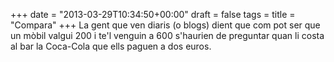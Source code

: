 +++
date = "2013-03-29T10:34:50+00:00"
draft = false
tags = 
title = "Compara"
+++
La gent que ven diaris (o blogs) dient que com pot ser que un mòbil valgui 200 i te'l venguin a 600 s'haurien de preguntar quan li costa al bar la Coca-Cola que ells paguen a dos euros.